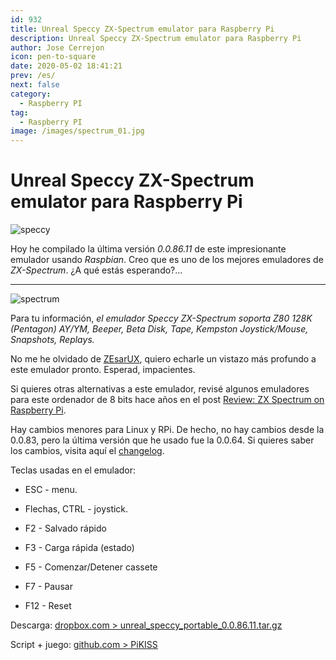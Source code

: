 ```yaml
---
id: 932
title: Unreal Speccy ZX-Spectrum emulator para Raspberry Pi
description: Unreal Speccy ZX-Spectrum emulator para Raspberry Pi
author: Jose Cerrejon
icon: pen-to-square
date: 2020-05-02 18:41:21
prev: /es/
next: false
category:
  - Raspberry PI
tag:
  - Raspberry PI
image: /images/spectrum_01.jpg
---
```


# Unreal Speccy ZX-Spectrum emulator para Raspberry Pi

![speccy](/images/spectrum_01.jpg)

Hoy he compilado la última versión *0.0.86.11* de este impresionante emulador usando *Raspbian*. Creo que es uno de los mejores emuladores de *ZX-Spectrum*. ¿A qué estás esperando?...

- - -
![spectrum](/images/2015/04/spectrum.png)

Para tu información, *el emulador Speccy ZX-Spectrum soporta Z80 128K (Pentagon) AY/YM, Beeper, Beta Disk, Tape, Kempston Joystick/Mouse, Snapshots, Replays.*

No me he olvidado de [ZEsarUX](https://github.com/chernandezba/zesarux), quiero echarle un vistazo más profundo a este emulador pronto. Esperad, impacientes.

Si quieres otras alternativas a este emulador, revisé algunos emuladores para este ordenador de 8 bits hace años en el post [Review: ZX Spectrum on Raspberry Pi](/post.php?id=788).

Hay cambios menores para Linux y RPi. De hecho, no hay cambios desde la 0.0.83, pero la última versión que he usado fue la 0.0.64. Si quieres saber los cambios, visita aquí el [changelog](https://bitbucket.org/djdron/unrealspeccyp/wiki/changelog).

Teclas usadas en el emulador:

* ESC - menu.

* Flechas, CTRL - joystick.

* F2 - Salvado rápido

* F3 - Carga rápida (estado)

* F5 - Comenzar/Detener cassete

* F7 - Pausar

* F12 - Reset

Descarga: [dropbox.com > unreal_speccy_portable_0.0.86.11.tar.gz](https://www.dropbox.com/s/uhpryw4su15fck0/unreal_speccy_portable_0.0.86.11.tar.gz?dl=0)

Script + juego: [github.com > PiKISS](https://github.com/jmcerrejon/PiKISS)
